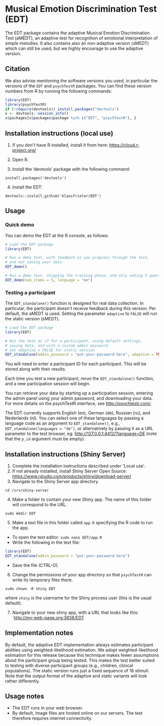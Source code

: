 # Musical Emotion Discrimination Test (EDT)


The EDT package contains the adaptive Musical Emotion Discrimination Test (aMEDT), an adaptive test for recognition of emotional interpretation of simple melodies. It also contains also an non-adaptive version (sMEDT) which can still be used, but we highly encourage to use the adaptive version.


## Citation

We also advise mentioning the software versions you used,
in particular the versions of the `EDT` and `psychTestR` packages.
You can find these version numbers from R by running the following commands:

``` r
library(EDT)
library(psychTestR)
if (!require(devtools)) install.packages("devtools")
x <- devtools::session_info()
x$packages[x$packages$package %in% c("EDT", "psychTestR"), ]
```

## Installation instructions (local use)

1. If you don't have R installed, install it from here: https://cloud.r-project.org/

2. Open R.

3. Install the ‘devtools’ package with the following command:

`install.packages('devtools')`

4. Install the EDT:

`devtools::install_github('klausfrieler/EDT')`

## Usage

### Quick demo 

You can demo the EDT at the R console, as follows:

``` r
# Load the EDT package
library(EDT)

# Run a demo test, with feedback as you progress through the test,
# and not saving your data
EDT_demo()

# Run a demo test, skipping the training phase, and only asking 5 questions, as well a changing the language
EDT_demo(num_items = 5, language = "en")
```

### Testing a participant

The `EDT_standalone()` function is designed for real data collection.
In particular, the participant doesn't receive feedback during this version. Per default, the aMEDT is used. Setting the parameter `adaptive` to `FALSE` will run the  static version (sMEDT).

``` r
# Load the EDT package
library(EDT)

# Run the test as if for a participant, using default settings,
# saving data, and with a custom admin password
# set adaptive = FALSE for static version
EDT_standalone(admin_password = "put-your-password-here", adaptive = TRUE) 
```

You will need to enter a participant ID for each participant.
This will be stored along with their results.

Each time you test a new participant,
rerun the `EDT_standalone()` function,
and a new participation session will begin.

You can retrieve your data by starting up a participation session,
entering the admin panel using your admin password,
and downloading your data.
For more details on the psychTestR interface, 
see http://psychtestr.com/.

The EDT currently supports English (en), German (de), Russian (ru), and Nederlands (nl).
You can select one of these languages by passing a language code as 
an argument to `EDT_standalone()`, e.g., `EDT_standalone(languages = "de")`,
or alternatively by passing it as a URL parameter to the test browser,
eg. http://127.0.0.1:4412/?language=DE (note that the `p_id` argument must be empty).

## Installation instructions (Shiny Server)

1. Complete the installation instructions described under 'Local use'.
2. If not already installed, install Shiny Server Open Source:
https://www.rstudio.com/products/shiny/download-server/
3. Navigate to the Shiny Server app directory.

`cd /srv/shiny-server`

4. Make a folder to contain your new Shiny app.
The name of this folder will correspond to the URL.

`sudo mkdir EDT`

5. Make a text file in this folder called `app.R`
specifying the R code to run the app.

- To open the text editor: `sudo nano EDT/app.R`
- Write the following in the text file:

``` r
library(EDT)
EDT_standalone(admin_password = "put-your-password-here")
```

- Save the file (CTRL-O).

6. Change the permissions of your app directory so that `psychTestR`
can write its temporary files there.

`sudo chown -R shiny EDT`

where `shiny` is the username for the Shiny process user
(this is the usual default).

7. Navigate to your new shiny app, with a URL that looks like this:
`http://my-web-page.org:3838/EDT

## Implementation notes

By default, the adaptive EDT  implementation always estimates participant abilities
using weighted-likelihood estimation.
We adopt weighted-likelihood estimation for this release 
because this technique makes fewer assumptions about the participant group being tested.
This makes the test better suited to testing with diverse participant groups
(e.g., children, clinical populations). The static version runs just a fixed sequence of 18 stimuli. Note that the output format of the adaptive and static variants will look rather differently.

## Usage notes

- The EDT runs in your web browser.
- By default, image files are hosted online on our servers.
The test therefore requires internet connectivity.

